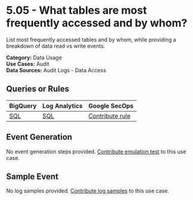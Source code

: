# 5.05 - What tables are most frequently accessed and by whom?
List most frequently accessed tables and by whom, while providing a breakdown of data read vs write events.


**Category:** Data Usage
</br>
**Use Cases:** Audit
</br>
**Data Sources:** Audit Logs - Data Access
</br>



## Queries or Rules
BigQuery | Log Analytics | Google SecOps
--- | --- | ---
[SQL](../../backends/bigquery/sql/5_05_tables_most_frequently_accessed.sql) | [SQL](../../backends/log_analytics/sql/5_05_tables_most_frequently_accessed.sql) | [Contribute rule](../../CONTRIBUTING.md)

## Event Generation
No event generation steps provided. [Contribute emulation test](../../CONTRIBUTING.md) to this use case.

## Sample Event
No log samples provided. [Contribute log samples](../../CONTRIBUTING.md) to this use case.

